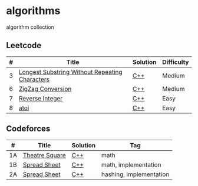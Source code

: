 # algorithms
algorithm collection

## Leetcode
| # | Title | Solution | Difficulty |
|---| ----- | -------- | ---------- |
| 3 | [Longest Substring Without Repeating Characters](https://leetcode.com/problems/longest-substring-without-repeating-characters/#/description) | [C++](./leetcode/3.cpp) | Medium | 
| 6 | [ZigZag Conversion](https://leetcode.com/problems/zigzag-conversion/#/description) | [C++](./leetcode/6.cpp) | Medium |
| 7 | [Reverse Integer](https://leetcode.com/problems/reverse-integer/#/description) | [C++](./leetcode/7.cpp) | Easy |
| 8 | [atoi](https://oj.leetcode.com/problems/string-to-integer-atoi/) | [C++](./leetcode/8.cpp) | Easy |

## Codeforces
| #  | Title | Solution | Tag |
|----| ----- | -------- | --- |
| 1A | [Theatre Square](http://codeforces.com/problemset/problem/1/A) | [C++](./cf/1A.cpp) | math |
| 1B | [Spread Sheet](http://codeforces.com/problemset/problem/1/B) | [C++](./cf/1B.cpp) | math, implementation |
| 2A | [Spread Sheet](http://codeforces.com/problemset/problem/2/A) | [C++](./cf/2A.cpp) | hashing, implementation |
